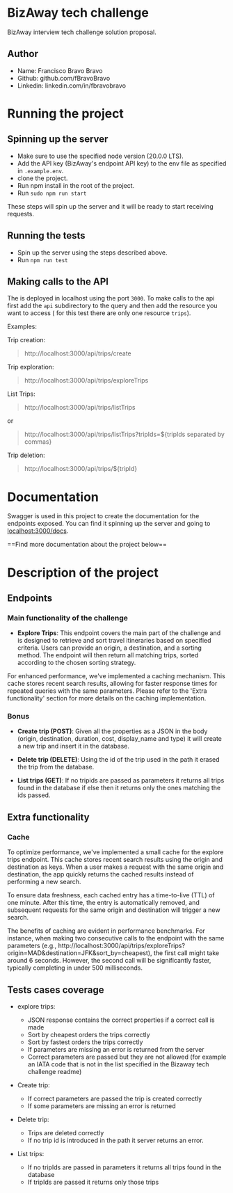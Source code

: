 # BizAway tech challenge

BizAway interview tech challenge solution proposal.

## Author

- Name: Francisco Bravo Bravo
- Github: github.com/fBravoBravo
- Linkedin: linkedin.com/in/fbravobravo

# Running the project

## Spinning up the server

- Make sure to use the specified node version (20.0.0 LTS).
- Add the API key (BizAway's endpoint API key) to the env file as specified in `.example.env`.
- clone the project.
- Run npm install in the root of the project.
- Run `sudo npm run start`

These steps will spin up the server and it will be ready to start receiving requests.

## Running the tests

- Spin up the server using the steps described above.
- Run `npm run test`

## Making calls to the API

The is deployed in localhost using the port `3000`. To make calls to the api first add the `api` subdirectory to the query and then add the resource you want to access ( for this test there are only one resource `trips`).

Examples:

Trip creation:

> http://localhost:3000/api/trips/create

Trip exploration:

> http://localhost:3000/api/trips/exploreTrips

List Trips:

> http://localhost:3000/api/trips/listTrips

or

> http://localhost:3000/api/trips/listTrips?tripIds=${tripIds separated by commas}

Trip deletion:

> http://localhost:3000/api/trips/${tripId}

# Documentation

Swagger is used in this project to create the documentation for the endpoints exposed. You can find it spinning up the server and going to [localhost:3000/docs](localhost:3000/docs).

==Find more documentation about the project below==

# Description of the project

## Endpoints

### Main functionality of the challenge

- **Explore Trips**: This endpoint covers the main part of the challenge and is designed to retrieve and sort travel itineraries based on specified criteria. Users can provide an origin, a destination, and a sorting method. The endpoint will then return all matching trips, sorted according to the chosen sorting strategy.

For enhanced performance, we've implemented a caching mechanism. This cache stores recent search results, allowing for faster response times for repeated queries with the same parameters. Please refer to the 'Extra functionality' section for more details on the caching implementation.

### Bonus

- **Create trip (POST)**: Given all the properties as a JSON in the body (origin, destination, duration, cost, display_name and type) it will create a new trip and insert it in the database.

- **Delete trip (DELETE)**: Using the id of the trip used in the path it erased the trip from the database.

- **List trips (GET)**: If no tripids are passed as parameters it returns all trips found in the database if else then it returns only the ones matching the ids passed.

## Extra functionality

### Cache

To optimize performance, we've implemented a small cache for the explore trips endpoint. This cache stores recent search results using the origin and destination as keys. When a user makes a request with the same origin and destination, the app quickly returns the cached results instead of performing a new search.

To ensure data freshness, each cached entry has a time-to-live (TTL) of one minute. After this time, the entry is automatically removed, and subsequent requests for the same origin and destination will trigger a new search.

The benefits of caching are evident in performance benchmarks. For instance, when making two consecutive calls to the endpoint with the same parameters (e.g., http://localhost:3000/api/trips/exploreTrips?origin=MAD&destination=JFK&sort_by=cheapest), the first call might take around 6 seconds. However, the second call will be significantly faster, typically completing in under 500 milliseconds.

## Tests cases coverage

- explore trips:

  - JSON response contains the correct properties if a correct call is made
  - Sort by cheapest orders the trips correctly
  - Sort by fastest orders the trips correctly
  - If parameters are missing an error is returned from the server
  - Correct parameters are passed but they are not allowed (for example an IATA code that is not in the list specified in the Bizaway tech challenge readme)

- Create trip:

  - If correct parameters are passed the trip is created correctly
  - If some parameters are missing an error is returned

- Delete trip:

  - Trips are deleted correctly
  - If no trip id is introduced in the path it server returns an error.

- List trips:
  - If no tripIds are passed in parameters it returns all trips found in the database
  - If tripIds are passed it returns only those trips
